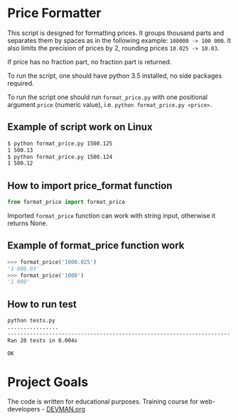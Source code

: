 # Price Formatter

This script is designed for formatting prices.
It groups thousand parts and separates them by
spaces as in the following example:
`100000 -> 100 000`.
It also limits the precision of prices by 2, rounding
prices `10.025 -> 10.03`.

If price has no fraction part, no fraction part
is returned.

To run the script, one should have python 3.5 installed,
no side packages required.

To run the script one should run `format_price.py` with one positional
argument `price` (numeric value), i.e. `python format_price.py <price>`.

## Example of script work on Linux
```bash
$ python format_price.py 1500.125
1 500.13
$ python format_price.py 1500.124
1 500.12
```

## How to import price_format function
```python
from format_price import format_price
```
Imported `format_price` function can work with string input,
otherwise it returns None.

## Example of format_price function work
```python
>>> format_price('1000.025')
'1 000.03'
>>> format_price('1000')
'1 000'
```

## How to run test
```bash
python tests.py
................
----------------------------------------------------------------------
Ran 20 tests in 0.004s

OK
```


# Project Goals

The code is written for educational purposes. Training course for web-developers - [DEVMAN.org](https://devman.org)
